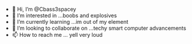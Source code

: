 - 👋 Hi, I’m @Cbass3spacey
- 👀 I’m interested in ...boobs and explosives
- 🌱 I’m currently learning ...im out of my element
- 💞️ I’m looking to collaborate on ...techy smart computer advancements
- 📫 How to reach me ... yell very loud

<!---
Cbass3spacey/Cbass3spacey is a ✨ special ✨ repository because its `README.md` (this file) appears on your GitHub profile.
You can click the Preview link to take a look at your changes.
--->
